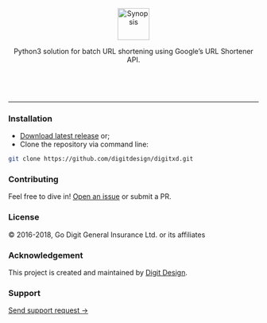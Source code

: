 <div align="center"><img src="https://d2h44aw7l5xdvz.cloudfront.net/synopsis/synopsis-site-id.svg" height="64" alt="Synopsis">
	<p align="center">Python3 solution for batch URL shortening using Google’s URL Shortener API.</p>
	<p align="center"><a href="https://github.com/digitdesign/synopsis/releases/latest"><img src="https://img.shields.io/github/release/digitdesign/synopsis.svg" alt=""></a> <a href="https://github.com/digitdesign/synopsis/find/master"><img src="https://img.shields.io/github/repo-size/digitdesign/synopsis.svg" alt=""></a> <a href="https://github.com/digitdesign/synopsis/search?l=css"><img src="https://img.shields.io/github/languages/top/digitdesign/synopsis.svg" alt=""></a></p>
</div>
<br />
<hr />

### Installation
- [Download latest release](https://github.com/digitdesign/digitxd/archive/master.zip) or;
- Clone the repository via command line:
```sh
git clone https://github.com/digitdesign/digitxd.git
```

### Contributing
Feel free to dive in! [Open an issue](https://github.com/digitdesign/digitxd/issues/new/) or submit a PR.

### License
© 2016-2018, Go Digit General Insurance Ltd. or its affiliates

### Acknowledgement
This project is created and maintained by [Digit Design](https://godigit.design/).

### Support
[Send support request →](mailto:shaan.shivanandan@godigit.com?Subject=Support%3A%20Digit%20XD)